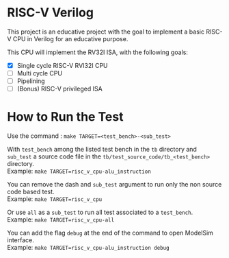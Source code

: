 # RISC-V Verilog

This project is an educative project with the goal to implement a basic RISC-V CPU in Verilog for an educative purpose.

This CPU will implement the RV32I ISA, with the following goals:
- [X] Single cycle RISC-V RVI32I CPU
- [ ] Multi cycle CPU
- [ ] Pipelining
- [ ] (Bonus) RISC-V privileged ISA

# How to Run the Test

Use the command : ```make TARGET=<test_bench>-<sub_test>```

With `test_bench` among the listed test bench in the `tb` directory and `sub_test` a source code file in the `tb/test_source_code/tb_<test_bench>` directory. \
Example: `make TARGET=risc_v_cpu-alu_instruction`

You can remove the dash and `sub_test` argument to run only the non source code based test. \
Example: `make TARGET=risc_v_cpu`

Or use `all` as a `sub_test` to run all test associated to a `test_bench`. \
Example: `make TARGET=risc_v_cpu-all`

You can add the flag `debug` at the end of the command to open ModelSim interface. \
Example: `make TARGET=risc_v_cpu-alu_instruction debug`
